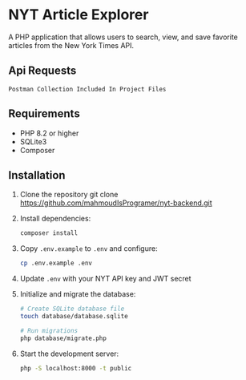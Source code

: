 # NYT Article Explorer

A PHP application that allows users to search, view, and save favorite articles from the New York Times API.
## Api Requests
    Postman Collection Included In Project Files 

## Requirements

- PHP 8.2 or higher
- SQLite3
- Composer

## Installation

1. Clone the repository
git clone https://github.com/mahmoudIsProgramer/nyt-backend.git
2. Install dependencies:
   ```bash
   composer install
   ```
3. Copy `.env.example` to `.env` and configure:
   ```bash
   cp .env.example .env
   ```
4. Update `.env` with your NYT API key and JWT secret

5. Initialize and migrate the database:
   ```bash
   # Create SQLite database file
   touch database/database.sqlite
   
   # Run migrations
   php database/migrate.php
   ```

6. Start the development server:
   ```bash
   php -S localhost:8000 -t public
   ```

